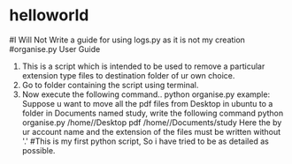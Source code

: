 # helloworld
#I Will Not Write a guide for using logs.py as it is not my creation
#organise.py User Guide
1. This is a script which is intended  to be used to remove a particular extension type files to destination folder of ur own choice.
2. Go to folder containing the script using terminal.
3. Now execute the following command..
	python organise.py <sourcefolder> <extension> <destinationfolder>
example:
	Suppose u want to move all the pdf files from Desktop in ubuntu to a folder in Documents named study, write the following command
	python organise.py /home/<username>/Desktop pdf /home/<username>/Documents/study
	Here the <username> by ur account name and the extension of the files must be written without '.'
#This is my first python script, So i have tried to be as detailed as possible.
 
